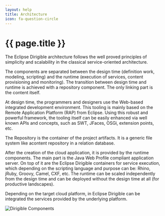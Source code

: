 ```yaml
---
layout: help
title: Architecture
icon: fa-question-circle
---
```


{{ page.title }}
===

The Eclipse Dirigible architecture follows the well proved principles of simplicity and scalability in the classical service-oriented architecture.

The components are separated between the design time (definition work, modeling, scripting) and the runtime (execution of services, content provisioning and monitoring). The transition between design time and runtime is achieved with a repository component. The only linking part is the content itself.

At design time, the programmers and designers use the Web-based integrated development environment. This tooling is mainly based on the Remote Application Platform (RAP) from Eclipse. Using this robust and powerful framework, the tooling itself can be easily enhanced via well known APIs and concepts, such as SWT, JFaces, OSGi, extension points, etc.

The Repository is the container of the project artifacts. It is a generic file system like acontent repository in a relation database.

After the creation of the cloud application, it is provided by the runtime components. The main part is the Java Web Profile compliant application server. On top of it are the Eclipse Dirigible containers for service execution, which depending on the scripting language and purpose can be: Rhino, jRuby, Groovy, Camel, CXF, etc. The runtime can be scaled independently from the design time and can be deployed without the design time at all (for productive landscapes).

Depending on the target cloud platform, in Eclipse Dirigible can be integrated the services provided by the underlying platform.

![Dirigible Components](dirigible-io.github.io/help/images/architecture.png)


